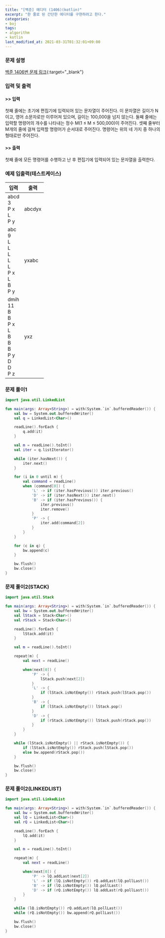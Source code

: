 ```yaml
---
title: "[백준] 에디터 (1406)(kotlin)"
excerpt: "한 줄로 된 간단한 에디터를 구현하려고 한다."
categories:
- boj
tags:
- algorithm
- kotlin
last_modified_at: 2021-03-31T01:32:01+09:00
---
```



### 문제 설명
[백준 1406번 문제 링크](https://www.acmicpc.net/problem/1406#description){:target="_blank"}




### 입력 및 출력
#### >> 입력
첫째 줄에는 초기에 편집기에 입력되어 있는 문자열이 주어진다. 이 문자열은 길이가 N이고, 영어 소문자로만 이루어져 있으며, 길이는 100,000을 넘지 않는다. 둘째 줄에는 입력할 명령어의 개수를 나타내는 정수 M(1 ≤ M ≤ 500,000)이 주어진다. 셋째 줄부터 M개의 줄에 걸쳐 입력할 명령어가 순서대로 주어진다. 명령어는 위의 네 가지 중 하나의 형태로만 주어진다.



#### >> 출력
첫째 줄에 모든 명령어를 수행하고 난 후 편집기에 입력되어 있는 문자열을 출력한다.





### 예제 입출력(테스트케이스)


|입력|출력|
|-----|------|
|abcd<br>3<br>P x<br>L<br>P y|abcdyx|
|abc<br>9<br>L<br>L<br>L<br>L<br>L<br>P x<br>L<br>B<br>P y|yxabc|
|dmih<br>11<br>B<br>B<br>P x<br>L<br>B<br>B<br>B<br>P y<br>D<br>D<br>P z|yxz|




### 문제 풀이1
```kotlin
import java.util.LinkedList

fun main(args: Array<String>) = with(System.`in`.bufferedReader()) {
    val bw = System.out.bufferedWriter()
    val q = LinkedList<Char>()

    readLine().forEach {
        q.add(it)
    }

    val m = readLine().toInt()
    val iter = q.listIterator()

    while (iter.hasNext()) {
        iter.next()
    }

    for (i in 0 until m) {
        val command = readLine()
        when (command[0]) {
            'L' -> if (iter.hasPrevious()) iter.previous()
            'D' -> if (iter.hasNext()) iter.next()
            'B' -> if (iter.hasPrevious()) {
                iter.previous()
                iter.remove()
            }
            'P' -> {
                iter.add(command[2])
            }
        }
    }

    for (c in q) {
        bw.append(c)
    }

    bw.flush()
    bw.close()
}
```





### 문제 풀이2(STACK)
```kotlin
import java.util.Stack

fun main(args: Array<String>) = with(System.`in`.bufferedReader()) {
    val bw = System.out.bufferedWriter()
    val lStack = Stack<Char>()
    val rStack = Stack<Char>()

    readLine().forEach {
        lStack.add(it)
    }

    val m = readLine().toInt()

    repeat(m) {
        val next = readLine()

        when(next[0]) {
            'P' -> {
                lStack.push(next[2])
            }
            'L' -> {
                if (lStack.isNotEmpty()) rStack.push(lStack.pop())
            }
            'B' -> {
                if (lStack.isNotEmpty()) lStack.pop()
            }
            'D' -> {
                if (rStack.isNotEmpty()) lStack.push(rStack.pop())
            }
        }
    }

    while (lStack.isNotEmpty() || rStack.isNotEmpty()) {
        if (lStack.isNotEmpty()) rStack.push(lStack.pop())
        else bw.append(rStack.pop())
    }

    bw.flush()
    bw.close()
}
```





### 문제 풀이2(LINKEDLIST)
```kotlin
import java.util.LinkedList

fun main(args: Array<String>) = with(System.`in`.bufferedReader()) {
    val bw = System.out.bufferedWriter()
    val lQ = LinkedList<Char>()
    val rQ = LinkedList<Char>()

    readLine().forEach {
        lQ.add(it)
    }

    val m = readLine().toInt()

    repeat(m) {
        val next = readLine()

        when(next[0]) {
            'P' -> lQ.addLast(next[2])
            'L' -> if (lQ.isNotEmpty()) rQ.addLast(lQ.pollLast())
            'B' -> if (lQ.isNotEmpty()) lQ.pollLast()
            'D' -> if (rQ.isNotEmpty()) lQ.addLast(rQ.pollLast())
        }
    }

    while (lQ.isNotEmpty()) rQ.addLast(lQ.pollLast())
    while (rQ.isNotEmpty()) bw.append(rQ.pollLast())

    bw.flush()
    bw.close()
}
```